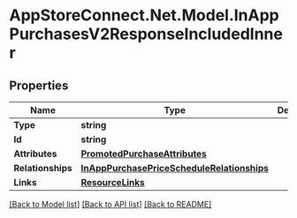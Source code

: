 # AppStoreConnect.Net.Model.InAppPurchasesV2ResponseIncludedInner

## Properties

Name | Type | Description | Notes
------------ | ------------- | ------------- | -------------
**Type** | **string** |  | 
**Id** | **string** |  | 
**Attributes** | [**PromotedPurchaseAttributes**](PromotedPurchaseAttributes.md) |  | [optional] 
**Relationships** | [**InAppPurchasePriceScheduleRelationships**](InAppPurchasePriceScheduleRelationships.md) |  | [optional] 
**Links** | [**ResourceLinks**](ResourceLinks.md) |  | 

[[Back to Model list]](../README.md#documentation-for-models) [[Back to API list]](../README.md#documentation-for-api-endpoints) [[Back to README]](../README.md)

